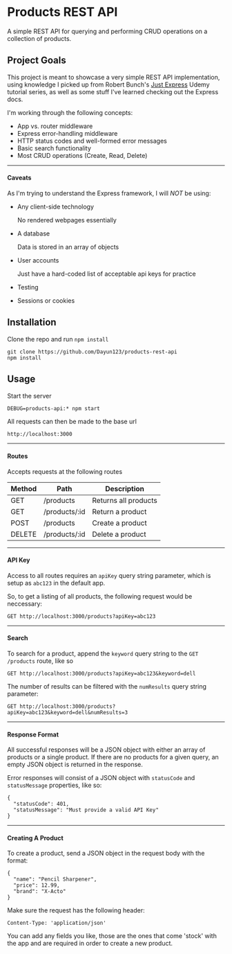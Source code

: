 # Products REST API

A simple REST API for querying and performing CRUD operations on a collection of products.

## Project Goals

This project is meant to showcase a very simple REST API implementation, using knowledge I picked up from Robert Bunch's [Just Express](https://www.udemy.com/course/just-express-with-a-bunch-of-node-and-http-in-detail) Udemy tutorial series, as well as some stuff I've learned checking out the Express docs. 

I'm working through the following concepts:

- App vs. router middleware
- Express error-handling middleware
- HTTP status codes and well-formed error messages
- Basic search functionality
- Most CRUD operations (Create, Read, Delete)

---
#### Caveats

As I'm trying to understand the Express framework, I will *NOT* be using:

- Any client-side technology

  No rendered webpages essentially
- A database 

  Data is stored in an array of objects
- User accounts 

  Just have a hard-coded list of acceptable api keys for practice
- Testing
- Sessions or cookies

## Installation

Clone the repo and run `npm install`

```
git clone https://github.com/Dayun123/products-rest-api
npm install
```

## Usage

Start the server

```
DEBUG=products-api:* npm start
```

All requests can then be made to the base url 

```bash
http://localhost:3000
``` 

---
#### Routes

Accepts requests at the following routes

|  Method | Path          | Description           |
| --------| ------------- | ----------------------|
| GET     | /products     | Returns all products  |
| GET     | /products/:id | Return a product      |
| POST    | /products     | Create a product      |
| DELETE  | /products/:id | Delete a product      |

---
#### API Key

Access to all routes requires an `apiKey` query string parameter, which is setup as `abc123` in the default app. 

So, to get a listing of all products, the following request would be neccessary:

`GET http://localhost:3000/products?apiKey=abc123`

---
#### Search

To search for a product, append the `keyword` query string to the `GET /products` route, like so

`GET http://localhost:3000/products?apiKey=abc123&keyword=dell`

The number of results can be filtered with the `numResults` query string parameter:

`GET http://localhost:3000/products?apiKey=abc123&keyword=dell&numResults=3`

---
#### Response Format

All successful responses will be a JSON object with either an array of products or a single product. If there are no products for a given query, an empty JSON object is returned in the response.

Error responses will consist of a JSON object with `statusCode` and `statusMessage` properties, like so:

```
{
  "statusCode": 401,
  "statusMessage": "Must provide a valid API Key"
}
```

---
#### Creating A Product

To create a product, send a JSON object in the request body with the format:

```
{
  "name": "Pencil Sharpener",
  "price": 12.99,
  "brand": "X-Acto"
}
```

Make sure the request has the following header:

```
Content-Type: 'application/json'
```

You can add any fields you like, those are the ones that come 'stock' with the app and are required in order to create a new product.